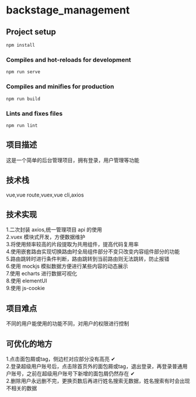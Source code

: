 # backstage_management

## Project setup

```
npm install
```

### Compiles and hot-reloads for development

```
npm run serve
```

### Compiles and minifies for production

```
npm run build
```

### Lints and fixes files

```
npm run lint
```

## 项目描述

这是一个简单的后台管理项目，拥有登录，用户管理等功能

## 技术栈

vue,vue route,vuex,vue cli,axios

## 技术实现

1.二次封装 axios,统一管理项目 api 的使用  
2.vuex 模块式开发，方便数据维护  
3.将使用频率较高的片段提取为共用组件，提高代码复用率  
4.使用嵌套路由实现切换路由时全局组件部分不变只改变内容组件部分的功能  
5.路由跳转时进行条件判断，路由跳转到当前路由则无法跳转，防止报错  
6.使用 mockjs 模拟数据方便进行某些内容的动态展示  
7.使用 echarts 进行数据可视化  
8.使用 elementUI  
9.使用 js-cookie

## 项目难点

不同的用户能使用的功能不同，对用户的权限进行控制

## 可优化的地方

1.点击面包屑或tag，侧边栏对应部分没有高亮 ✔  
2.登录超级用户账号后，点击除首页外的面包屑或tag，退出登录，再登录普通用户账号，之前在超级用户账号下新增的面包屑仍然存在 ✔  
2.删除用户永远删不完，更换页数后再进行姓名搜索无数据，姓名搜索有时会出现不相关的数据
